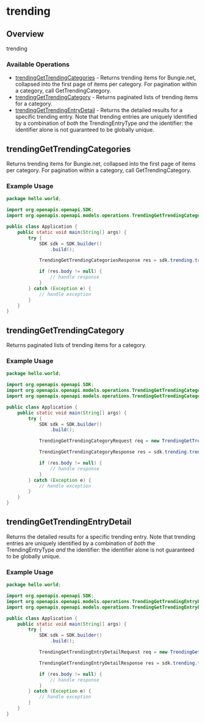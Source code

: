 # trending

## Overview

trending

### Available Operations

* [trendingGetTrendingCategories](#trendinggettrendingcategories) - Returns trending items for Bungie.net, collapsed into the first page of items per category. For pagination within a category, call GetTrendingCategory.
* [trendingGetTrendingCategory](#trendinggettrendingcategory) - Returns paginated lists of trending items for a category.
* [trendingGetTrendingEntryDetail](#trendinggettrendingentrydetail) - Returns the detailed results for a specific trending entry. Note that trending entries are uniquely identified by a combination of *both* the TrendingEntryType *and* the identifier: the identifier alone is not guaranteed to be globally unique.

## trendingGetTrendingCategories

Returns trending items for Bungie.net, collapsed into the first page of items per category. For pagination within a category, call GetTrendingCategory.

### Example Usage

```java
package hello.world;

import org.openapis.openapi.SDK;
import org.openapis.openapi.models.operations.TrendingGetTrendingCategoriesResponse;

public class Application {
    public static void main(String[] args) {
        try {
            SDK sdk = SDK.builder()
                .build();

            TrendingGetTrendingCategoriesResponse res = sdk.trending.trendingGetTrendingCategories();

            if (res.body != null) {
                // handle response
            }
        } catch (Exception e) {
            // handle exception
        }
    }
}
```

## trendingGetTrendingCategory

Returns paginated lists of trending items for a category.

### Example Usage

```java
package hello.world;

import org.openapis.openapi.SDK;
import org.openapis.openapi.models.operations.TrendingGetTrendingCategoryRequest;
import org.openapis.openapi.models.operations.TrendingGetTrendingCategoryResponse;

public class Application {
    public static void main(String[] args) {
        try {
            SDK sdk = SDK.builder()
                .build();

            TrendingGetTrendingCategoryRequest req = new TrendingGetTrendingCategoryRequest("vero", 345352);            

            TrendingGetTrendingCategoryResponse res = sdk.trending.trendingGetTrendingCategory(req);

            if (res.body != null) {
                // handle response
            }
        } catch (Exception e) {
            // handle exception
        }
    }
}
```

## trendingGetTrendingEntryDetail

Returns the detailed results for a specific trending entry. Note that trending entries are uniquely identified by a combination of *both* the TrendingEntryType *and* the identifier: the identifier alone is not guaranteed to be globally unique.

### Example Usage

```java
package hello.world;

import org.openapis.openapi.SDK;
import org.openapis.openapi.models.operations.TrendingGetTrendingEntryDetailRequest;
import org.openapis.openapi.models.operations.TrendingGetTrendingEntryDetailResponse;

public class Application {
    public static void main(String[] args) {
        try {
            SDK sdk = SDK.builder()
                .build();

            TrendingGetTrendingEntryDetailRequest req = new TrendingGetTrendingEntryDetailRequest("hic", 928082);            

            TrendingGetTrendingEntryDetailResponse res = sdk.trending.trendingGetTrendingEntryDetail(req);

            if (res.body != null) {
                // handle response
            }
        } catch (Exception e) {
            // handle exception
        }
    }
}
```
